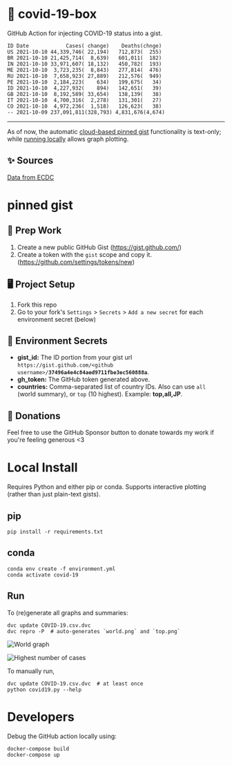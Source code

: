 # 🏥 covid-19-box

GitHub Action for injecting COVID-19 status into a gist.

```
ID Date            Cases( change)    Deaths(chnge)
US 2021-10-10 44,339,746( 22,194)   712,873(  255)
BR 2021-10-10 21,425,714(  8,639)   601,011(  182)
IN 2021-10-10 33,971,607( 18,132)   450,782(  193)
ME 2021-10-10  3,723,235(  8,843)   277,814(  476)
RU 2021-10-10  7,658,923( 27,889)   212,576(  949)
PE 2021-10-10  2,184,223(    634)   199,675(   34)
ID 2021-10-10  4,227,932(    894)   142,651(   39)
GB 2021-10-10  8,192,589( 33,654)   138,139(   38)
IT 2021-10-10  4,700,316(  2,278)   131,301(   27)
CO 2021-10-10  4,972,236(  1,518)   126,623(   38)
-- 2021-10-09 237,091,811(328,793) 4,831,676(4,674)
```

---

As of now, the automatic [cloud-based pinned gist](#pinned-gist) functionality is text-only;
while [running locally](#local-install) allows graph plotting.

## ✨ Sources

[Data from ECDC](https://www.ecdc.europa.eu/en/publications-data/download-todays-data-geographic-distribution-covid-19-cases-worldwide)

# pinned gist

## 🎒 Prep Work
1. Create a new public GitHub Gist (https://gist.github.com/)
1. Create a token with the `gist` scope and copy it. (https://github.com/settings/tokens/new)

## 🖥 Project Setup
1. Fork this repo
1. Go to your fork's `Settings` > `Secrets` > `Add a new secret` for each environment secret (below)

## 🤫 Environment Secrets
- **gist_id:** The ID portion from your gist url `https://gist.github.com/<github username>/`**`37496a4e4c84aed9711fbe3ec560888a`**.
- **gh_token:** The GitHub token generated above.
- **countries:** Comma-separated list of country IDs. Also can use `all` (world summary), or `top` (10 highest). Example: **top,all,JP**.

## 💸 Donations

Feel free to use the GitHub Sponsor button to donate towards my work if you're feeling generous <3

# Local Install

Requires Python and either pip or conda. Supports interactive plotting (rather than just plain-text gists).

## pip

```
pip install -r requirements.txt
```

## conda

```
conda env create -f environment.yml
conda activate covid-19
```

## Run

To (re)generate all graphs and summaries:

```
dvc update COVID-19.csv.dvc
dvc repro -P  # auto-generates `world.png` and `top.png`
```

![World graph](world.png)

![Highest number of cases](top.png)

To manually run,

```
dvc update COVID-19.csv.dvc  # at least once
python covid19.py --help
```

# Developers

Debug the GitHub action locally using:

```
docker-compose build
docker-compose up
```
